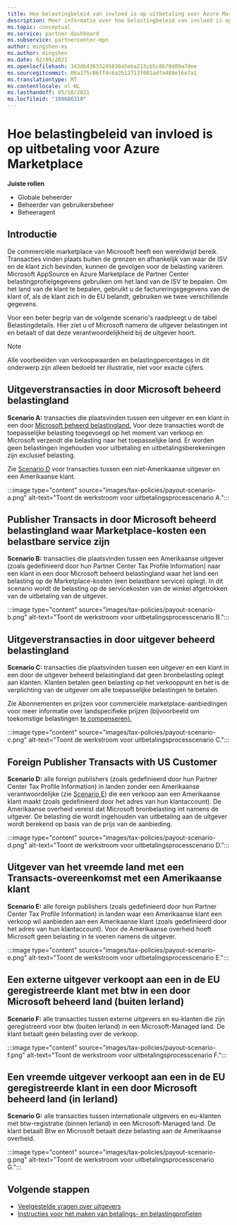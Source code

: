 ```yaml
---
title: Hoe belastingbeleid van invloed is op uitbetaling voor Azure Marketplace
description: Meer informatie over hoe belastingbeleid van invloed is op uitbetaling Azure Marketplace.
ms.topic: conceptual
ms.service: partner-dashboard
ms.subservice: partnercenter-mpn
author: mingshen-ms
ms.author: mingshen
ms.date: 02/09/2021
ms.openlocfilehash: 343db43633245030a5eba213cb5c8b79d09a7dee
ms.sourcegitcommit: 08a175c06ff4c6a2b12713f081adfa489e16e7a1
ms.translationtype: MT
ms.contentlocale: nl-NL
ms.lasthandoff: 05/10/2021
ms.locfileid: "109686310"
---
```

# <a name="how-tax-policies-affect-payout-for-azure-marketplace"></a>Hoe belastingbeleid van invloed is op uitbetaling voor Azure Marketplace

**Juiste rollen**

- Globale beheerder
- Beheerder van gebruikersbeheer
- Beheeragent

## <a name="introduction"></a>Introductie

De commerciële marketplace van Microsoft heeft een wereldwijd bereik. Transacties vinden plaats buiten de grenzen en afhankelijk van waar de ISV en de klant zich bevinden, kunnen de gevolgen voor de belasting variëren. Microsoft AppSource en Azure Marketplace de Partner Center belastingprofielgegevens gebruiken om het land van de ISV te bepalen. Om het land van de klant te bepalen, gebruikt u de factureringsgegevens van de klant of, als de klant zich in de EU belandt, gebruiken we twee verschillende gegevens.

Voor een beter begrip van [](tax-details-marketplace.md) de volgende scenario's raadpleegt u de tabel Belastingdetails. Hier ziet u of Microsoft namens de uitgever belastingen int en betaalt of dat deze verantwoordelijkheid bij de uitgever hoort.

> [!NOTE]
> Alle voorbeelden van verkoopwaarden en belastingpercentages in dit onderwerp zijn alleen bedoeld ter illustratie, niet voor exacte cijfers.

## <a name="publisher-transacts-in-microsoft-managed-tax-country"></a>Uitgeverstransacties in door Microsoft beheerd belastingland

**Scenario A:** transacties die plaatsvinden tussen een uitgever en een klant in een door [Microsoft beheerd belastingland.](tax-details-marketplace.md#microsoft-managed-countries) Voor deze transacties wordt de toepasselijke belasting toegevoegd op het moment van verkoop en Microsoft verzendt die belasting naar het toepasselijke land. Er worden geen belastingen ingehouden voor uitbetaling en uitbetalingsberekeningen zijn exclusief belasting.

Zie [Scenario D](#foreign-publisher-transacts-with-us-customer) voor transacties tussen een niet-Amerikaanse uitgever en een Amerikaanse klant.

:::image type="content" source="images/tax-policies/payout-scenario-a.png" alt-text="Toont de werkstroom voor uitbetalingsprocesscenario A.":::

## <a name="publisher-transacts-in-microsoft-managed-tax-country-where-marketplace-fee-is-taxable-service"></a>Publisher Transacts in door Microsoft beheerd belastingland waar Marketplace-kosten een belastbare service zijn

**Scenario B:** transacties die plaatsvinden tussen een Amerikaanse uitgever (zoals gedefinieerd door hun Partner Center Tax Profile Information) naar een klant in een door Microsoft beheerd belastingland waar het land een belasting op de Marketplace-kosten (een belastbare service) oplegt. In dit scenario wordt de belasting op de servicekosten van de winkel afgetrokken van de uitbetaling van de uitgever.

:::image type="content" source="images/tax-policies/payout-scenario-b.png" alt-text="Toont de werkstroom voor uitbetalingsprocesscenario B.":::

## <a name="publisher-transacts-in-publisher-managed-tax-country"></a>Uitgeverstransacties in door uitgever beheerd belastingland

**Scenario C:** transacties die plaatsvinden tussen een uitgever en een klant in een door de uitgever beheerd belastingland dat geen bronbelasting oplegt aan klanten. Klanten betalen geen belasting op het verkooppunt en het is de verplichting van de uitgever om alle toepasselijke belastingen te betalen.

Zie Abonnementen en prijzen voor commerciële marketplace-aanbiedingen voor meer informatie over landspecifieke prijzen (bijvoorbeeld om toekomstige belastingen [te compenseren).](/azure/marketplace/plans-pricing#custom-prices)

:::image type="content" source="images/tax-policies/payout-scenario-c.png" alt-text="Toont de werkstroom voor uitbetalingsprocesscenario C.":::

## <a name="foreign-publisher-transacts-with-us-customer"></a>Foreign Publisher Transacts with US Customer

**Scenario D:** alle foreign publishers (zoals gedefinieerd door hun Partner Center Tax Profile Information) in landen zonder een Amerikaanse verantwoordelijke (zie [Scenario E](#foreign-publisher-with-a-treaty-transacts-with-us-customer)) die een verkoop aan een Amerikaanse klant maakt (zoals gedefinieerd door het adres van hun klantaccount). De Amerikaanse overheid vereist dat Microsoft bronbelasting int namens de uitgever. De belasting die wordt ingehouden van uitbetaling aan de uitgever wordt berekend op basis van de prijs van de aanbieding.

:::image type="content" source="images/tax-policies/payout-scenario-d.png" alt-text="Toont de werkstroom voor uitbetalingsprocesscenario D.":::

## <a name="foreign-publisher-with-a-treaty-transacts-with-us-customer"></a>Uitgever van het vreemde land met een Transacts-overeenkomst met een Amerikaanse klant

**Scenario E:** alle foreign publishers (zoals gedefinieerd door hun Partner Center Tax Profile Information) in landen waar een Amerikaanse klant een verkoop wil aanbieden aan een Amerikaanse klant (zoals gedefinieerd door het adres van hun klantaccount). Voor de Amerikaanse overheid hoeft Microsoft geen belasting in te voeren namens de uitgever.

:::image type="content" source="images/tax-policies/payout-scenario-e.png" alt-text="Toont de werkstroom voor uitbetalingsprocesscenario E.":::

## <a name="foreign-publisher-sells-to-an-eu-vat-registered-customer-in-a-microsoft-managed-country-outside-ireland"></a>Een externe uitgever verkoopt aan een in de EU geregistreerde klant met btw in een door Microsoft beheerd land (buiten Ierland)

**Scenario F:** alle transacties tussen externe uitgevers en eu-klanten die zijn geregistreerd voor btw (buiten Ierland) in een Microsoft-Managed land. De klant betaalt geen belasting over de verkoop.

:::image type="content" source="images/tax-policies/payout-scenario-f.png" alt-text="Toont de werkstroom voor uitbetalingsprocesscenario F.":::

## <a name="foreign-publisher-sells-to-an-eu-vat-registered-customer-in-a-microsoft-managed-country-in-ireland"></a>Een vreemde uitgever verkoopt aan een in de EU geregistreerde klant in een door Microsoft beheerd land (in Ierland)

**Scenario G:** alle transacties tussen internationale uitgevers en eu-klanten met btw-registratie (binnen Ierland) in een Microsoft-Managed land. De klant betaalt Btw en Microsoft betaalt deze belasting aan de Amerikaanse overheid.

:::image type="content" source="images/tax-policies/payout-scenario-g.png" alt-text="Toont de werkstroom voor uitbetalingsprocesscenario G.":::

## <a name="next-steps"></a>Volgende stappen

- [Veelgestelde vragen over uitgevers](/azure/marketplace/marketplace-faq-publisher-guide)
- [Instructies voor het maken van betalings- en belastingprofielen](./set-up-your-payout-account.md?context=%2fazure%2fmarketplace%2fcontext%2fcontext#create-a-payment-profile)